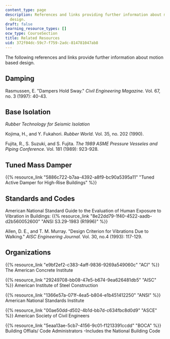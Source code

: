 ```yaml
---
content_type: page
description: References and links providing further information about motion based
  design.
draft: false
learning_resource_types: []
ocw_type: CourseSection
title: Related Resources
uid: 372f04dc-59c7-f759-2adc-814781047ab8
---
```

The following references and links provide further information about motion based design.

## Damping

Rasmussen, E. "Dampers Hold Sway." *Civil Engineering Magazine.* Vol. 67, no. 3 (1997): 40-43.

## Base Isolation

*Rubber Technology for Seismic Isolation*

Kojima, H., and Y. Fukahori. *Rubber World.* Vol. 35, no. 202 (1990).

Fujita, R., S. Suzuki, and S. Fujita. *The 1989 ASME Pressure Vesseles and Piping Conference.* Vol. 181 (1989): 923-928.

## Tuned Mass Damper

{{% resource_link "5886c722-b7aa-4392-a8f9-bc90a5395a11" "Tuned Active Damper for High-Rise Buildings" %}}

## Standards and Codes

American National Standard Guide to the Evaluation of Human Exposure to Vibration in Buildings: {{% resource_link "8e22dd79-1f40-4522-aadb-d2b560052600" "ANSI S3.29-1983 (R1996)" %}} 

Allen, D. E., and T. M. Murray. "Design Criterion for Vibrations Due to Walking." *AISC Engineering Journal.* Vol. 30, no.4 (1993): 117-129.

## Organizations

{{% resource_link "e9bf2ef2-c383-4aff-9836-9269a549060c" "ACI" %}} The American Concrete Institute

{{% resource_link "29249708-bb08-47e5-b674-9ea626481db5" "AISC" %}} American Institute of Steel Construction

{{% resource_link "1366e57a-071f-4ea5-b804-e1b451412250" "ANSI" %}} American National Standards Institute

{{% resource_link "00ae50dd-d502-4b1d-bb7d-c634fbc8d0d9" "ASCE" %}} American Society of Civil Engineers

{{% resource_link "5eaa13ae-5cb7-4156-9c01-f1213391ccdd" "BOCA" %}} Building Offials/ Code Administrators -Includes the National Building Code